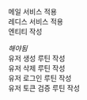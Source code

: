 메일 서비스 적용  
레디스 서비스 적용  
엔티티 작성  

*해야됨*  
유저 생성 루틴 작성  
유저 삭제 루틴 작성  
유저 로그인 루틴 작성  
유저 토큰 검증 루틴 작성  